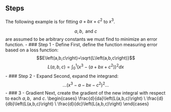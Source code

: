 ## Steps
The following example is for fitting $a+bx+c^2$ to $x^3$.

$$a,b,\text{ and }c$$ are assumed to be arbitrary constants we must find to minimize an error function.
	- ### Step 1 - Define
	  First, define the function measuring error based on a loss function:
	  $$E\left(a,b,c\right)=\sqrt{L\left(a,b,c\right)}$$
	  $$L\left(a,b,c\right)=\int_0^1\left(x^3-\left(a+bx+c^2\right)\right)^2dx$$
	- ### Step 2 - Expand
	  Second, expand the integrand:
	  $$\ldots\left(x^3-a-bx-c^2\right)^2\ldots$$
	- ### 3 - Gradient
	  Next, create the gradient of the new integral with respect to each $a,b,\text{ and }c$.
	  \begin{cases}
	  \frac{d}{da}\left(L(a,b,c)\right) \\
	  \frac{d}{db}\left(L(a,b,c)\right) \\
	  \frac{d}{dc}\left(L(a,b,c)\right)
	  \end{cases}
